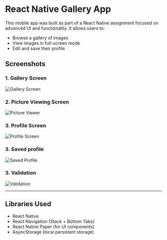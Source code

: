 # React Native Gallery App

This mobile app was built as part of a React Native assignment focused on advanced UI and functionality. It allows users to:

- Browse a gallery of images
- View images in full-screen mode
- Edit and save their profile

## Screenshots

### 1. Gallery Screen

![Gallery Screen](./my-app//assetse/gallery.png)

### 2. Picture Viewing Screen

![Picture Viewer](./my-app//assets/fullscreen.png)

### 3. Profile Screen

![Profile Screen](./my-app//assets/profile.png)

### 3. Saved profile

![Saved Profile](./my-app//assets/saved.png)

### 3. Validation

![Validation](./my-app//assets/validation.png)

---

## Libraries Used

- React Native
- React Navigation (Stack + Bottom Tabs)
- React Native Paper (for UI components)
- AsyncStorage (local persistent storage)